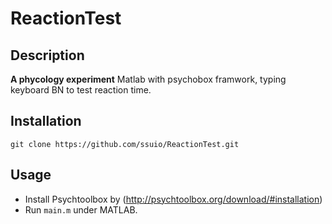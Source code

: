 # ReactionTest

## Description
**A phycology experiment**
Matlab with psychobox framwork, typing keyboard BN to test reaction time.

## Installation
    git clone https://github.com/ssuio/ReactionTest.git
    
## Usage
  * Install Psychtoolbox by (http://psychtoolbox.org/download/#installation)
  * Run ` main.m ` under MATLAB.
